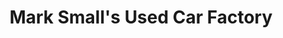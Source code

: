 ---
title: "Mark Small's Used Car Factory"
url: /taneytown/mark-smalls-used-car-factory/
shop: Autohaus
---